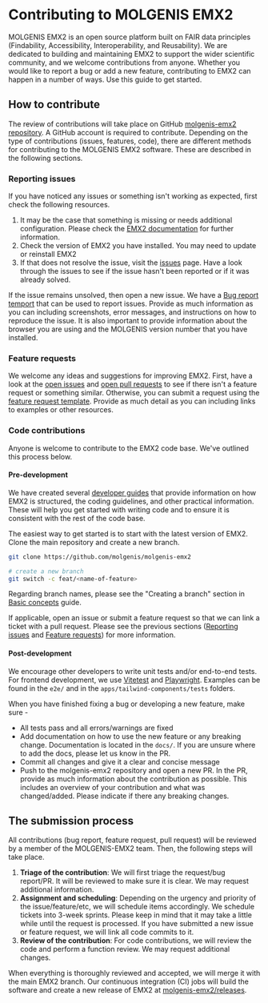 # Contributing to MOLGENIS EMX2

MOLGENIS EMX2 is an open source platform built on FAIR data principles (Findability, Accessibility, Interoperability, and Reusability). We are dedicated to building and maintaining EMX2 to support the wider scientific community, and we welcome contributions from anyone. Whether you would like to report a bug or add a new feature, contributing to EMX2 can happen in a number of ways. Use this guide to get started.

## How to contribute

The review of contributions will take place on GitHub [molgenis-emx2 repository](https://github.com/molgenis/molgenis-emx2). A GitHub account is required to contribute. Depending on the type of contributions (issues, features, code), there are different methods for contributing to the MOLGENIS EMX2 software. These are described in the following sections.

### Reporting issues

If you have noticed any issues or something isn't working as expected, first check the following resources.

1. It may be the case that something is missing or needs additional configuration. Please check the [EMX2 documentation](https://molgenis.github.io/molgenis-emx2/#/) for further information.
2. Check the version of EMX2 you have installed. You may need to update or reinstall EMX2
3. If that does not resolve the issue, visit the [issues](https://github.com/molgenis/molgenis-emx2/issues) page. Have a look through the issues to see if the issue hasn't been reported or if it was already solved.

If the issue remains unsolved, then open a new issue. We have a [Bug report temport](https://github.com/molgenis/molgenis-emx2/issues/new/choose) that can be used to report issues. Provide as much information as you can including screenshots, error messages, and instructions on how to reproduce the issue. It is also important to provide information about the browser you are using and the MOLGENIS version number that you have installed.

### Feature requests

We welcome any ideas and suggestions for improving EMX2. First, have a look at the [open issues](https://github.com/molgenis/molgenis-emx2/issues) and [open pull requests](https://github.com/molgenis/molgenis-emx2/pulls) to see if there isn't a feature request or something similar. Otherwise, you can submit a request using the [feature request template](https://github.com/molgenis/molgenis-emx2/issues/new/choose). Provide as much detail as you can including links to examples or other resources.

### Code contributions

Anyone is welcome to contribute to the EMX2 code base. We've outlined this process below.

#### Pre-development

We have created several [developer guides](https://molgenis.github.io/molgenis-emx2/#/dev) that provide information on how EMX2 is structured, the coding guidelines, and other practical information. These will help you get started with writing code and to ensure it is consistent with the rest of the code base.

The easiest way to get started is to start with the latest version of EMX2. Clone the main repository and create a new branch.

```bash
git clone https://github.com/molgenis/molgenis-emx2

# create a new branch
git switch -c feat/<name-of-feature>
```

Regarding branch names, please see the "Creating a branch" section in [Basic concepts](https://molgenis.github.io/molgenis-emx2/#/molgenis/dev_basics) guide.

If applicable, open an issue or submit a feature request so that we can link a ticket with a pull request. Please see the previous sections ([Reporting issues](#reporting-issues) and [Feature requests](#feature-requests)) for more information.

#### Post-development

We encourage other developers to write unit tests and/or end-to-end tests. For frontend development, we use [Vitetest](https://vitest.dev) and [Playwright](https://playwright.dev). Examples can be found in the `e2e/` and in the `apps/tailwind-components/tests` folders.

When you have finished fixing a bug or developing a new feature, make sure -

- All tests pass and all errors/warnings are fixed
- Add documentation on how to use the new feature or any breaking change. Documentation is located in the `docs/`. If you are unsure where to add the docs, please let us know in the PR.
- Commit all changes and give it a clear and concise message
- Push to the molgenis-emx2 repository and open a new PR. In the PR, provide as much information about the contribution as possible. This includes an overview of your contribution and what was changed/added. Please indicate if there any breaking changes.

## The submission process

All contributions (bug report, feature request, pull request) will be reviewed by a member of the MOLGENIS-EMX2 team. Then, the following steps will take place.

1. **Triage of the contribution**: We will first triage the request/bug report/PR. It will be reviewed to make sure it is clear. We may request additional information.
2. **Assignment and scheduling**: Depending on the urgency and priority of the issue/feature/etc, we will schedule items accordingly. We schedule tickets into 3-week sprints. Please keep in mind that it may take a little while until the request is processed. If you have submitted a new issue or feature request, we will link all code commits to it.
3. **Review of the contribution**: For code contributions, we will review the code and perform a function review. We may request additional changes.

When everything is thoroughly reviewed and accepted, we will merge it with the main EMX2 branch. Our continuous integration (CI) jobs will build the software and create a new release of EMX2 at [molgenis-emx2/releases](https://github.com/molgenis/molgenis-emx2/releases).
